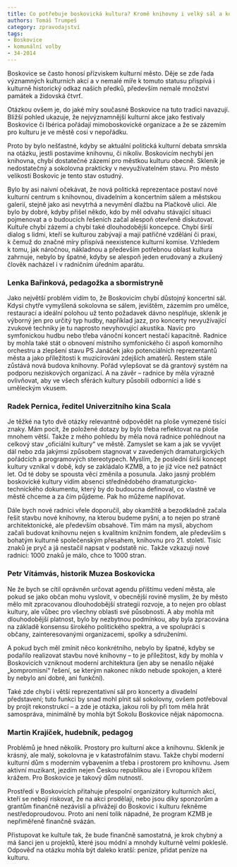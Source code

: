 ```yaml
---
title: Co potřebuje boskovická kultura? Kromě knihovny i velký sál a koncepci do budoucna
authors: Tomáš Trumpeš
category: zpravodajství
tags:
- Boskovice
- komunální volby
- 34-2014 
---
```


Boskovice se často honosí přízviskem kulturní město. Děje se zde řada významných kulturních akcí a v nemalé míře k tomuto statusu přispívá i kulturně historický odkaz našich předků, především nemalé množství památek a židovská čtvrť.

Otázkou ovšem je, do jaké míry současné Boskovice na tuto tradici navazují. Bližší pohled ukazuje, že nejvýznamnější kulturní akce jako festivaly Boskovice či Ibérica pořádají mimoboskovické organizace a že se zázemím pro kulturu je ve městě cosi v nepořádku.

Proto by bylo nešťastné, kdyby se aktuální politická kulturní debata smrskla na otázku, jestli postavíme knihovnu, či nikoliv. Boskovicím nechybí jen knihovna, chybí dostatečné zázemí pro městkou kulturu obecně. Skleník je nedostatečný a sokolovna prakticky v nevyužívatelném stavu. Pro město velikosti Boskovic je tento stav ostudný.

Bylo by asi naivní očekávat, že nová politická reprezentace postaví nové kulturní centrum s knihovnou, divadelním a koncertním sálem a městskou galerií, stejně jako asi nevytrhá a nevymění dlažbu na Plačkově ulici. Ale bylo by dobré, kdyby přišel někdo, kdo by měl odvahu stávající situaci pojmenovat a o budoucích řešeních začal alespoň otevřeně diskutovat. Kultuře chybí zázemí a chybí také dlouhodobější koncepce. Chybí širší dialog s lidmi, kteří se kulturou zabývají a mají patřičné vzdělání či praxi, k čemuž do značné míry přispívá neexistence kulturní komise. Vzhledem k tomu, jak náročnou, nákladnou a především potřebnou oblast kultura zahrnuje, nebylo by špatné, kdyby se alespoň jeden erudovaný a zkušený člověk nacházel i v radničním úředním aparátu.

### Lenka Bařinková, pedagožka a sbormistryně

Jako největší problém vidím to, že Boskovicím chybí důstojný koncertní sál. Kdysi chytře vymyšlená sokolovna se sálem, jevištěm, zázemím pro umělce, restaurací a ideální polohou už tento požadavek dávno nesplňuje, skleník je výborný jen pro určitý typ hudby, například jazz, pro koncerty nevyužívající zvukové techniky je tu naprosto nevyhovující akustika. Navíc pro symfonickou hudbu nebo třeba vánoční koncert nestačí kapacitně. Radnice by mohla také stát o obnovení místního symfonického či aspoň komorního orchestru a zlepšení stavu PS Janáček jako potenciálních reprezentantů města a jako příležitosti k muzicírování zdejších amatérů. Restem stále zůstává nová budova knihovny. Pořád vylepšovat se dá grantový systém na podporu neziskových organizací. A na závěr – radnice by měla výrazně ovlivňovat, aby ve všech sférách kultury působili odborníci a lidé s uměleckým vkusem.

### Radek Pernica, ředitel Univerzitního kina Scala

Je těžké na tyto dvě otázky relevantně odpovědět na ploše vymezené tisíci znaky. Mám pocit, že položené dotazy by bylo třeba reflektovat na ploše mnohem větší. Takže z mého pohledu by měla nová radnice pohlédnout na celkový stav „oficiální kultury“ ve městě. Zamyslet se kam a jak se vyvíjet dál nebo zda jakýmsi způsobem stagnovat v zavedených dramaturgických pořádcích a programových stereotypech. Myslím, že poslední širší koncept kultury vznikal v době, kdy se zakládalo KZMB, a to je již více než patnáct let. Od té doby se spousta věcí změnila a posunula. Jako jasný problém boskovické kultury vidím absenci střednědobého dramaturgicko-technického dokumentu, který by do budoucna definoval, co vlastně ve městě chceme a za čím půjdeme. Pak ho můžeme naplňovat.

Dále bych nové radnici vřele doporučil, aby okamžitě a bezodkladně začala řešit stavbu nové knihovny, na kterou budeme pyšní, a to nejen po straně architektonické, ale především obsahové. Tím mám na mysli, abychom začali budovat knihovnu nejen s kvalitním knižním fondem, ale především s bohatým kulturně společenským přesahem, knihovnu pro 21. století.
Tisíc znaků je pryč a já nestačil napsat v podstatě nic. Takže vzkazuji nové radnici: 1000 znaků je málo, chce to 1000 stran.

### Petr Vítámvás, historik Muzea Boskovicka

Ne že bych se cítil oprávněn určovat agendu příštímu vedení města, ale pokud se jako občan mohu vyslovit, v obecnější rovině myslím, že by město mělo mít zpracovanou dlouhodobější strategii rozvoje, a to nejen pro oblast kultury, ale vůbec pro všechny oblasti své působnosti. A aby mohla mít dlouhodobější platnost, bylo by nezbytnou podmínkou, aby byla zpracována na základě konsensu širokého politického spektra, a ve spolupráci s občany, zainteresovanými organizacemi, spolky a sdruženími.

A pokud bych měl zmínit něco konkrétního, nebylo by špatné, kdyby se podařilo realizovat stavbu nové knihovny – to je příležitost, kdy by mohla v Boskovicích vzniknout moderní architektura (jen aby se nenašlo nějaké „kompromisní“ řešení, se kterým nakonec nikdo nebude spokojen, a které by nebylo ani dobré, ani funkční).

Také zde chybí i větší reprezentativní sál pro koncerty a divadelní představení; tuto funkci by snad mohl plnit sál sokolovny, ovšem potřeboval by projít rekonstrukcí – a zde je otázka, jakou roli by při tom měla hrát samospráva, minimálně by mohla být Sokolu Boskovice nějak nápomocna.

### Martin Krajíček, hudebník, pedagog

Problémů je hned několik. Prostory pro kulturní akce a knihovnu. Skleník je krásný, ale malý, sokolovna je v katastrofálním stavu. Takže chybí moderní kulturní dům s moderním vybavením a třeba i prostorem pro knihovnu. Jsem aktivní muzikant, jezdím nejen Českou republikou ale i Evropou křížem krážem. Pro Boskovice je takový dům nutností.

Prostředí v Boskovicích přitahuje přespolní organizátory kulturních akcí, kteří se nebojí riskovat, že na akci prodělají, nebo jsou díky sponzorům a grantům finančně nezávislí a přivážejí do Boskovic i kulturu řekněme nestředoproudovou. Proto ani není tolik nápadné, že program KZMB je nepřiměřeně finančně svázán. 

Přistupovat ke kultuře tak, že bude finančně samostatná, je krok chybný a má šanci jen u projektů, které jsou módní a mnohdy kulturně velmi pokleslé. Odpověď na otázku mohla být daleko kratší: peníze, přidat peníze na kulturu.